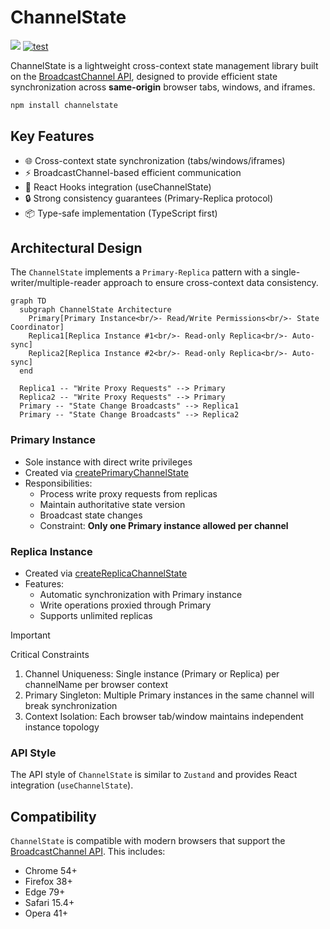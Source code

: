 # ChannelState

[![](https://img.shields.io/npm/v/channelstate)](https://www.npmjs.com/package/channelstate)
[![test](https://github.com/rexerwang/channelstate/actions/workflows/test.yml/badge.svg)](https://github.com/rexerwang/channelstate/actions/workflows/test.yml)

ChannelState is a lightweight cross-context state management library built on the [BroadcastChannel API](https://developer.mozilla.org/en-US/docs/Web/API/BroadcastChannel), designed to provide efficient state synchronization across **same-origin** browser tabs, windows, and iframes.

```sh
npm install channelstate
```

## Key Features

- 🌐 Cross-context state synchronization (tabs/windows/iframes)
- ⚡ BroadcastChannel-based efficient communication
- 🧩 React Hooks integration (useChannelState)
- 🔒 Strong consistency guarantees (Primary-Replica protocol)
- 📦 Type-safe implementation (TypeScript first)

## Architectural Design

The `ChannelState` implements a `Primary-Replica` pattern with a single-writer/multiple-reader approach to ensure cross-context data consistency.

```mermaid
graph TD
  subgraph ChannelState Architecture
    Primary[Primary Instance<br/>- Read/Write Permissions<br/>- State Coordinator]
    Replica1[Replica Instance #1<br/>- Read-only Replica<br/>- Auto-sync]
    Replica2[Replica Instance #2<br/>- Read-only Replica<br/>- Auto-sync]
  end

  Replica1 -- "Write Proxy Requests" --> Primary
  Replica2 -- "Write Proxy Requests" --> Primary
  Primary -- "State Change Broadcasts" --> Replica1
  Primary -- "State Change Broadcasts" --> Replica2
```

### Primary Instance

- Sole instance with direct write privileges
- Created via [createPrimaryChannelState](./src/channel/createPrimaryChannelState.ts)
- Responsibilities:
  - Process write proxy requests from replicas
  - Maintain authoritative state version
  - Broadcast state changes
  - Constraint: **Only one Primary instance allowed per channel**

### Replica Instance

- Created via [createReplicaChannelState](./src/channel/createReplicaChannelState.ts)
- Features:
  - Automatic synchronization with Primary instance
  - Write operations proxied through Primary
  - Supports unlimited replicas

> [!IMPORTANT]
> Critical Constraints
>
> 1. Channel Uniqueness: Single instance (Primary or Replica) per channelName per browser context
> 2. Primary Singleton: Multiple Primary instances in the same channel will break synchronization
> 3. Context Isolation: Each browser tab/window maintains independent instance topology

### API Style

The API style of `ChannelState` is similar to `Zustand` and provides React integration (`useChannelState`).

## Compatibility

`ChannelState` is compatible with modern browsers that support the [BroadcastChannel API](https://caniuse.com/?search=BroadcastChannel). This includes:

- Chrome 54+
- Firefox 38+
- Edge 79+
- Safari 15.4+
- Opera 41+
